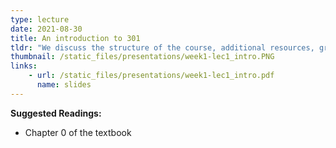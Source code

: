 ```yaml
---
type: lecture
date: 2021-08-30
title: An introduction to 301
tldr: "We discuss the structure of the course, additional resources, grading policy, responsibilities, support in the first half. In the second half, we discuss what proofs are and why we need them."
thumbnail: /static_files/presentations/week1-lec1_intro.PNG 
links: 
    - url: /static_files/presentations/week1-lec1_intro.pdf
      name: slides
---
```

**Suggested Readings:**
- Chapter 0 of the textbook